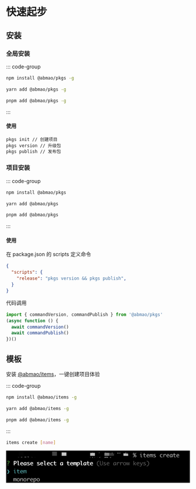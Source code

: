 # 快速起步

## 安装

### 全局安装

::: code-group

  ```bash [npm]
  npm install @abmao/pkgs -g
  ```
  ```bash [yarn]
  yarn add @abmao/pkgs -g
  ```
  ```bash [pnpm]
  pnpm add @abmao/pkgs -g
  ```

:::

#### 使用
```bash
pkgs init // 创建项目
pkgs version // 升级包
pkgs publish // 发布包
```

### 项目安装

::: code-group

  ```bash [npm]
  npm install @abmao/pkgs
  ```
  ```bash [yarn]
  yarn add @abmao/pkgs
  ```
  ```bash [pnpm]
  pnpm add @abmao/pkgs
  ```

:::

#### 使用
在 package.json 的 scripts 定义命令
```json
{
  "scripts": {
    "release": "pkgs version && pkgs publish",
  }
}
```

代码调用
```js
import { commandVersion, commandPublish } from '@abmao/pkgs'
(async function () {
  await commandVersion()
  await commandPublish()
})()
```

## 模板
安装 [@abmao/items](https://github.com/hengshanMWC/items)，一键创建项目体验

::: code-group

  ```bash [npm]
  npm install @abmao/items -g
  ```
  ```bash [yarn]
  yarn add @abmao/items -g
  ```
  ```bash [pnpm]
  pnpm add @abmao/items -g
  ```

:::

```bash
items create [name]
```
<img src="./assets//images//items.png">